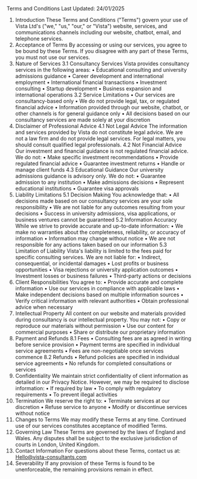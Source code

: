 Terms and Conditions
Last Updated: 24/01/2025
1. Introduction
These Terms and Conditions ("Terms") govern your use of Vista Ltd's ("we," "us," "our," or "Vista") website, services, and communications channels including our website, chatbot, email, and telephone services.
2. Acceptance of Terms
By accessing or using our services, you agree to be bound by these Terms. If you disagree with any part of these Terms, you must not use our services.
3. Nature of Services
3.1 Consultancy Services
Vista provides consultancy services in the following areas:
•	Educational consulting and university admissions guidance
•	Career development and international employment
•	International financial transactions
•	Investment consulting
•	Startup development
•	Business expansion and international operations
3.2 Service Limitations
•	Our services are consultancy-based only
•	We do not provide legal, tax, or regulated financial advice
•	Information provided through our website, chatbot, or other channels is for general guidance only
•	All decisions based on our consultancy services are made solely at your discretion
4. Disclaimer of Professional Advice
4.1 Not Legal Advice
The information and services provided by Vista do not constitute legal advice. We are not a law firm and do not provide legal services. For legal matters, you should consult qualified legal professionals.
4.2 Not Financial Advice
Our investment and financial guidance is not regulated financial advice. We do not:
•	Make specific investment recommendations
•	Provide regulated financial advice
•	Guarantee investment returns
•	Handle or manage client funds
4.3 Educational Guidance
Our university admissions guidance is advisory only. We do not:
•	Guarantee admission to any institution
•	Make admissions decisions
•	Represent educational institutions
•	Guarantee visa approvals
5. Liability Limitations
5.1 Decision Making
You acknowledge that:
•	All decisions made based on our consultancy services are your sole responsibility
•	We are not liable for any outcomes resulting from your decisions
•	Success in university admissions, visa applications, or business ventures cannot be guaranteed
5.2 Information Accuracy
While we strive to provide accurate and up-to-date information:
•	We make no warranties about the completeness, reliability, or accuracy of information
•	Information may change without notice
•	We are not responsible for any actions taken based on our information
5.3 Limitation of Liability
Vista's liability is limited to the fees paid for specific consulting services. We are not liable for:
•	Indirect, consequential, or incidental damages
•	Lost profits or business opportunities
•	Visa rejections or university application outcomes
•	Investment losses or business failures
•	Third-party actions or decisions
6. Client Responsibilities
You agree to:
•	Provide accurate and complete information
•	Use our services in compliance with applicable laws
•	Make independent decisions based on multiple information sources
•	Verify critical information with relevant authorities
•	Obtain professional advice when necessary
7. Intellectual Property
All content on our website and materials provided during consultancy is our intellectual property. You may not:
•	Copy or reproduce our materials without permission
•	Use our content for commercial purposes
•	Share or distribute our proprietary information
8. Payment and Refunds
8.1 Fees
•	Consulting fees are as agreed in writing before service provision
•	Payment terms are specified in individual service agreements
•	Fees are non-negotiable once services commence
8.2 Refunds
•	Refund policies are specified in individual service agreements
•	No refunds for completed consultations or services
9. Confidentiality
We maintain strict confidentiality of client information as detailed in our Privacy Notice. However, we may be required to disclose information:
•	If required by law
•	To comply with regulatory requirements
•	To prevent illegal activities
10. Termination
We reserve the right to:
•	Terminate services at our discretion
•	Refuse service to anyone
•	Modify or discontinue services without notice
11. Changes to Terms
We may modify these Terms at any time. Continued use of our services constitutes acceptance of modified Terms.
12. Governing Law
These Terms are governed by the laws of England and Wales. Any disputes shall be subject to the exclusive jurisdiction of courts in London, United Kingdom.
13. Contact Information
For questions about these Terms, contact us at: Hello@vista-consultants.com
14. Severability
If any provision of these Terms is found to be unenforceable, the remaining provisions remain in effect.

